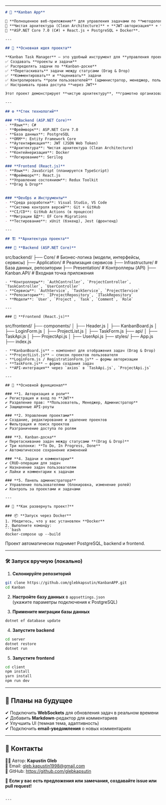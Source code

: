 

---  

```markdown
# 🚀 **Kanban App**  

🔹 **Полноценное веб-приложение** для управления задачами по **методологии Kanban**.  
🔹 **Чистая архитектура (Clean Architecture)** + **JWT-авторизация** + **Drag & Drop**.  
🔹 **ASP.NET Core 7.0 (C#) + React.js + PostgreSQL + Docker**.  

---

## 📌 **Основная идея проекта**  

**Kanban Task Manager** — это удобный инструмент для **управления проектами и задачами**, который позволяет пользователям:  
✅ Создавать **проекты и задачи**  
✅ Распределять задачи по **Kanban-доске**  
✅ **Перетаскивать** задачи между статусами (Drag & Drop)  
✅ **Комментировать** и **оценивать** задачи  
✅ Контролировать **роли пользователей** (администратор, менеджер, пользователь)  
✅ Настраивать права доступа **через JWT**  

Этот проект демонстрирует **чистую архитектуру**, **грамотно организованный код** и **глубокое понимание fullstack-разработки**.

---

## ⚙️ **Стек технологий**  

### **Backend (ASP.NET Core)**
- **Язык**: C#  
- **Фреймворк**: ASP.NET Core 7.0  
- **База данных**: PostgreSQL  
- **ORM**: Entity Framework Core  
- **Аутентификация**: JWT (JSON Web Token)  
- **Архитектура**: Чистая архитектура (Clean Architecture)  
- **Контейнеризация**: Docker  
- **Логирование**: Serilog  

### **Frontend (React.js)**
- **Язык**: JavaScript (планируется TypeScript)  
- **Фреймворк**: React.js  
- **Управление состоянием**: Redux Toolkit  
- **Drag & Drop** 
 

### **DevOps и Инструменты**
- **Среда разработки**: Visual Studio, VS Code  
- **Система контроля версий**: Git + GitHub  
- **CI/CD**: GitHub Actions (в процессе)  
- **Миграции БД**: EF Core Migrations  
- **Тестирование**: xUnit (бэкенд), Jest (фронтенд)  

---

## 🏗 **Архитектура проекта**  

### 📂 **Backend (ASP.NET Core)**
```
src/backend/
  ├── Core/                 # Бизнес-логика (модели, интерфейсы, сервисы)
  ├── Application/          # Реализация сервисов
  ├── Infrastructure/       # База данных, репозитории
  ├── Presentation/         # Контроллеры (API)
  ├── Kanban.API/           # Входная точка приложения
```
- **Контроллеры**: `AuthController`, `ProjectController`, `TaskController`, `UserController`  
- **Сервисы**: `AuthService`, `TaskService`, `ProjectService`  
- **Репозитории**: `IProjectRepository`, `ITaskRepository`  
- **Модели**: `User`, `Project`, `Task`, `Comment`, `Role`  

---

### 📂 **Frontend (React.js)**
```
src/frontend/
  ├── components/
  │   ├── Header.js
  │   ├── KanbanBoard.js
  │   ├── LoginForm.js
  │   ├── ProjectList.js
  │   ├── TaskForm.js
  ├── api/
  │   ├── TaskApi.js
  │   ├── ProjectApi.js
  │   ├── UserApi.js
  ├── styles/
  ├── App.js
  ├── index.js
```
- **KanbanBoard.js** — компонент для отображения задач (Drag & Drop)  
- **ProjectList.js** — список проектов пользователя  
- **LoginForm.js / RegistrationForm.js** — формы авторизации  
- **TaskForm.js** — форма создания задач  
- **API-интеграция** через `axios` в `TaskApi.js`, `ProjectApi.js`  

---

## 🔑 **Основной функционал**

### **1. Авторизация и роли**
✔ Регистрация и вход по **JWT**  
✔ Разделение прав: **Пользователь, Менеджер, Администратор**  
✔ Защищенные API-роуты  

### **2. Управление проектами**
✔ Создание, редактирование и удаление проектов  
✔ Фильтрация и поиск проектов  
✔ Разграничение доступа по ролям  

### **3. Kanban-доска**
✔ Перетаскивание задач между статусами **(Drag & Drop)**  
✔ Три колонки: **To Do, In Progress, Done**  
✔ Автоматическое сохранение изменений  

### **4. Задачи и комментарии**
✔ CRUD-операции для задач  
✔ Назначение задач пользователям  
✔ Лайки и комментарии к задачам  

### **5. Панель администратора**
✔ Управление пользователями (блокировка, изменение ролей)  
✔ Контроль за проектами и задачами  

---

## 🚀 **Как развернуть проект?**

### 📦 **Запуск через Docker**
1. Убедитесь, что у вас установлен **Docker**  
2. Выполните команду:
```bash
docker-compose up --build
```
Проект автоматически поднимет PostgreSQL, backend и frontend.  

---

### 🛠 **Запуск вручную (локально)**

1. **Склонируйте репозиторий**
```bash
git clone https://github.com/glebkapsutin/KanbanAPP.git
cd Kanban
```

2. **Настройте базу данных** в `appsettings.json`  
(укажите параметры подключения к PostgreSQL)  

3. **Примените миграции базы данных**  
```bash
dotnet ef database update
```

4. **Запустите backend**
```bash
cd server
dotnet restore
dotnet run
```

5. **Запустите frontend**
```bash
cd client
npm install
yarn install
npm run dev
```

 

---

## 🔮 **Планы на будущее**
✔ Подключить **WebSockets** для обновления задач в реальном времени  
✔ Добавить **Markdown**-редактор для комментариев  
✔ Улучшить UI (темная тема, адаптивность)  
✔ Подключить **email-уведомления** о новых комментариях  

---

## 💬 **Контакты**
👨‍💻 Автор: **Kapustin Gleb**  
📧 Email: gleb.kapustin1998@gmail.com  
🐙 GitHub: https://github.com/glebkapsutin  

📢 **Если у вас есть предложения или замечания, создавайте issue или pull request!**  
```

---
